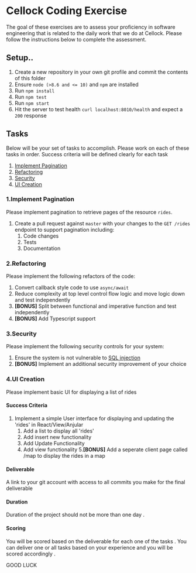 # Cellock Coding Exercise

The goal of these exercises are to assess your proficiency in software engineering that is related to the daily work that we do at Cellock. Please follow the instructions below to complete the assessment.

## Setup..

1. Create a new repository in your own git profile  and commit the contents of this folder
2. Ensure `node (>8.6 and <= 10)` and `npm` are installed
3. Run `npm install`
4. Run `npm test`
5. Run `npm start`
6. Hit the server to test health `curl localhost:8010/health` and expect a `200` response 

## Tasks

Below will be your set of tasks to accomplish. Please work on each of these tasks in order. Success criteria will be defined clearly for each task

1. [Implement Pagination](#implement-pagination)
2. [Refactoring](#refactoring)
3. [Security](#security)
4. [UI Creation](#ui-creation)

 

### 1.Implement Pagination

Please implement pagination to retrieve pages of the resource `rides`.

1. Create a pull request against `master` with your changes to the `GET /rides` endpoint to support pagination including:
    1. Code changes
    2. Tests
    3. Documentation
 
### 2.Refactoring

Please implement the following refactors of the code:

1. Convert callback style code to use `async/await`
2. Reduce complexity at top level control flow logic and move logic down and test independently
3. **[BONUS]** Split between functional and imperative function and test independently
4. **[BONUS]** Add Typescript support
 
### 3.Security

Please implement the following security controls for your system:

1. Ensure the system is not vulnerable to [SQL injection](https://www.owasp.org/index.php/SQL_Injection)
2. **[BONUS]** Implement an additional security improvement of your choice
 
### 4.UI Creation 

Please implement basic UI for displaying a list of rides 


#### Success Criteria

1. Implement a simple User interface for displaying and updating the 'rides' in React/View/Anjular 
    1. Add a list to display all 'rides'
    2. Add insert new functionality
    3. Add Update Functionality 
    4. Add view functionality
    5.**[BONUS]** Add a seperate client page called /map to display the rides in a map 

#### Deliverable

A link to your git account with access to all commits you make for the final deliverable 

#### Duration 

Duration of the project should not be more than one day . 

#### Scoring

You will be scored based on the deliverable for each one of the tasks . You can deliver  one or all tasks based on your experience and you will be scored accordingly .


GOOD LUCK



